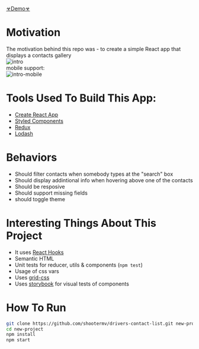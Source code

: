 [☣︎Demo☣︎](http://shootermv.github.io/drivers-contact-list/)  

# Motivation
The motivation behind this repo was - to create a simple React app that displays a contacts gallery   
![intro](https://raw.githubusercontent.com/shootermv/drivers-contact-list/master/screen.png?raw=true)  
mobile support:  
![intro-mobile](https://raw.githubusercontent.com/shootermv/drivers-contact-list/master/screen-mobile.png?raw=true)  

# Tools Used To Build This App:  
- [Create React App](https://reactjs.org/docs/create-a-new-react-app.html)
- [Styled Components](https://styled-components.com/)
- [Redux](https://redux.js.org/)
- [Lodash](https://lodash.com/)

# Behaviors
* Should filter contacts when somebody types at the "search" box
* Should display addintional info when hovering above one of the contacts
* Should be resposive
* Should support missing fields
* should toggle theme

# Interesting Things About This Project
* It uses [React Hooks](https://reactjs.org/docs/hooks-intro.html)
* Semantic HTML
* Unit tests for reducer, utils & components  (```npm test```)
* Usage of css vars
* Uses [grid-css](https://css-tricks.com/snippets/css/complete-guide-grid/)
* Uses [storybook](https://storybook.js.org/) for visual tests of components

# How To Run
 ```bash
git clone https://github.com/shootermv/drivers-contact-list.git new-project
cd new-project
npm install
npm start
```        